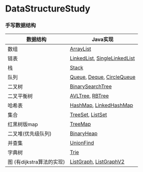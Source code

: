 # DataStructureStudy
### 手写数据结构

<div align="center">

| 数据结构                  | Java实现                                                     |
| ------------------------- | ------------------------------------------------------------ |
| 数组                      | [ArrayList](./src/main/java/com/Jie/ArrayListStudy/ArrayList.java) |
| 链表                      | [LinkedList](./src/main/java/com/Jie/LinkedListStudy/LinkedList.java), [SingleLinkedList](src/main/java/com/Jie/Older/SingleLinkedList.java) |
| 栈                        | [Stack](./src/main/java/com/Jie/StackStudy/Stack.java)       |
| 队列                      | [Queue](./src/main/java/com/Jie/QueueStudy/Queue.java), [Deque](src/main/java/com/Jie/QueueStudy/Deque.java), [CircleQueue](src/main/java/com/Jie/QueueStudy/circle/CircleQueue.java) |
| 二叉树                    | [BinarySearchTree](src/main/java/com/Jie/BinarySearchTreeStudy/BinarySearchTree.java) |
| 二叉平衡树                | [AVLTree](src/main/java/com/Jie/AVLTreeStudy/tree/AVLTree.java), [RBTree](src/main/java/com/Jie/RBTreeStudy/tree/RBTree.java) |
| 哈希表                    | [HashMap](src/main/java/com/Jie/HashMapStudy/map/HashMap.java), [LinkedHashMap](src/main/java/com/Jie/HashMapStudy/map/LinkedHashMap.java) |
| 集合                      | [TreeSet](src/main/java/com/Jie/TreeMapStudy/set/TreeSet.java), [ListSet](src/main/java/com/Jie/SetStudy/set/ListSet.java) |
| 红黑树版map               | [TreeMap](src/main/java/com/Jie/TreeMapStudy/map/TreeMap.java) |
| 二叉堆(优先级队列)        | [BinaryHeap](src/main/java/com/Jie/HeapStudy/BinaryHeap.java) |
| 并查集                    | [UnionFind](src/main/java/com/Jie/JointSearchSetStudy/UnionFind.java) |
| 字典树                    | [Trie](src/main/java/com/Jie/TrieStudy/Trie.java)            |
| 图 (有dijkstra算法的实现) | [ListGraph](src/main/java/com/Jie/GraphStudy/ListGraph.java), [ListGraphV2](src/main/java/com/dataStruct/Graph/ListGraph.java) |

</div>

